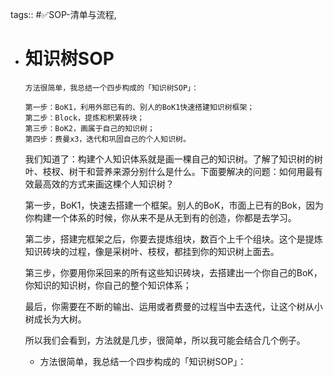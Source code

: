 tags:: #✅SOP-清单与流程,

- # 知识树SOP
  
  ```
  方法很简单，我总结一个四步构成的「知识树SOP」：
  
  第一步：BoK1，利用外部已有的、别人的BoK1快速搭建知识树框架；
  第二步：Block，提炼和积累砖块；
  第三步：BoK2，画属于自己的知识树；
  第四步：费曼x3，迭代和巩固自己的个人知识树。
  ```
  
  我们知道了：构建个人知识体系就是画一棵自己的知识树。了解了知识树的树叶、枝杈、树干和营养来源分别什么是什么。下面要解决的问题：如何用最有效最高效的方式来画这棵个人知识树？
  
  
  
  第一步，BoK1，快速去搭建一个框架。别人的BoK，市面上已有的Bok，因为你构建一个体系的时候，你从来不是从无到有的创造，你都是去学习。
  
  第二步，搭建完框架之后，你要去提炼组块，数百个上千个组块。这个是提炼知识砖块的过程，像是采树叶、枝杈，都挂到你的知识树上面去。
  
  第三步，你要用你采回来的所有这些知识砖块，去搭建出一个你自己的BoK，你知识的知识树，你自己的整个知识体系；
  
  最后，你需要在不断的输出、运用或者费曼的过程当中去迭代，让这个树从小树成长为大树。
  
  所以我们会看到，方法就是几步，很简单，所以我可能会结合几个例子。
	- 方法很简单，我总结一个四步构成的「知识树SOP」：